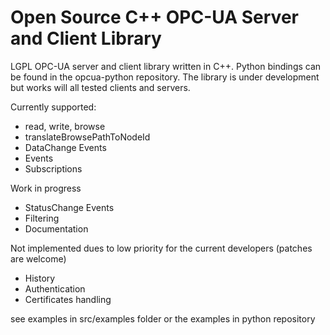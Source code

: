 Open Source C++ OPC-UA Server and Client Library
========

LGPL OPC-UA server and client library written in C++. Python bindings can be found in the opcua-python repository.
The library is under development but works will all tested clients and servers.

Currently supported:
* read, write, browse
* translateBrowsePathToNodeId
* DataChange Events
* Events
* Subscriptions

Work in progress
* StatusChange Events
* Filtering
* Documentation

Not implemented dues to low priority for the current developers (patches are welcome)
* History
* Authentication
* Certificates handling


see examples in src/examples folder or the examples in python repository
